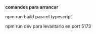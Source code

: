 
**comandos para arrancar**

npm run build     para el typescript 

npm run dev    para levantarlo en port 5173

<img src="">
